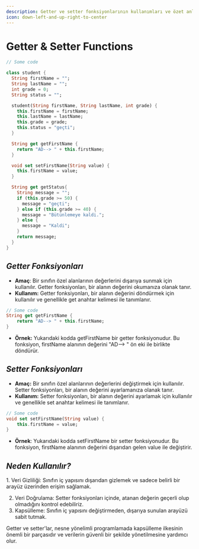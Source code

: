 ```yaml
---
description: Getter ve setter fonksiyonlarının kullanımları ve özet anlatımlarını içerir.
icon: down-left-and-up-right-to-center
---
```


# Getter & Setter Functions

```dart
// Some code

class student {
  String firstName = "";
  String lastName = "";
  int grade = 0;
  String status = "";

  student(String firstName, String lastName, int grade) {
    this.firstName = firstName;
    this.lastName = lastName;
    this.grade = grade;
    this.status = "geçti";
  }

  String get getFirstName {
    return "AD--> " + this.firstName;
  }

  void set setFirstName(String value) {
    this.firstName = value;
  }

  String get getStatus{
    String message = "";
    if (this.grade >= 50) {
      message = "geçti";
    } else if (this.grade >= 40) {
      message = "Bütünlemeye kaldi.";
    } else {
      message = "Kaldi";
    }
    return message;
  }
}

```



## _Getter Fonksiyonları_

* **Amaç**: Bir sınıfın özel alanlarının değerlerini dışarıya sunmak için kullanılır. Getter fonksiyonları, bir alanın değerini okumanıza olanak tanır.
* **Kullanım:** Getter fonksiyonları, bir alanın değerini döndürmek için kullanılır ve genellikle get anahtar kelimesi ile tanımlanır.

```dart
// Some code
String get getFirstName {
    return "AD--> " + this.firstName;
}
```

* **Örnek:** Yukarıdaki kodda getFirstName bir getter fonksiyonudur. Bu fonksiyon, firstName alanının değerini "AD--> " ön eki ile birlikte döndürür.

## _Setter Fonksiyonları_

* **Amaç:** Bir sınıfın özel alanlarının değerlerini değiştirmek için kullanılır. Setter fonksiyonları, bir alanın değerini ayarlamanıza olanak tanır.
* **Kullanım:** Setter fonksiyonları, bir alanın değerini ayarlamak için kullanılır ve genellikle set anahtar kelimesi ile tanımlanır.

```dart
// Some code
void set setFirstName(String value) {
    this.firstName = value;
}
```

* **Örnek**: Yukarıdaki kodda setFirstName bir setter fonksiyonudur. Bu fonksiyon, firstName alanının değerini dışarıdan gelen value ile değiştirir.

## _Neden Kullanılır?_&#x20;

&#x20;1\.  Veri Gizliliği: Sınıfın iç yapısını dışarıdan gizlemek ve sadece belirli bir arayüz üzerinden erişim sağlamak.

2. Veri Doğrulama: Setter fonksiyonları içinde, atanan değerin geçerli olup olmadığını kontrol edebiliriz.
3. Kapsülleme: Sınıfın iç yapısını değiştirmeden, dışarıya sunulan arayüzü sabit tutmak.

Getter ve setter'lar, nesne yönelimli programlamada kapsülleme ilkesinin önemli bir parçasıdır ve verilerin güvenli bir şekilde yönetilmesine yardımcı olur.
